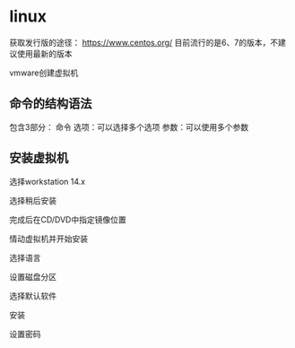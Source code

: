 # linux
获取发行版的途径：
<a>https://www.centos.org/</a>
目前流行的是6、7的版本，不建议使用最新的版本

vmware创建虚拟机
## 命令的结构语法
包含3部分：
命令
选项：可以选择多个选项
参数：可以使用多个参数

## 安装虚拟机



选择workstation 14.x

选择稍后安装

完成后在CD/DVD中指定镜像位置

情动虚拟机并开始安装



选择语言

设置磁盘分区

选择默认软件

安装

设置密码



